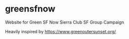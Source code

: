 # greensfnow
Website for Green SF Now Sierra Club SF Group Campaign

Heavily inspired by https://www.greenoutersunset.org/
